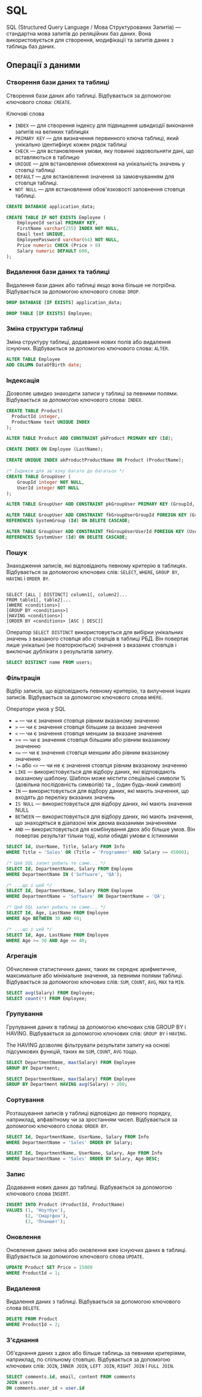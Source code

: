 # SQL

SQL (Structured Query Language / Мова Структурованих Запитів) — стандартна мова запитів до реляційних баз даних. Вона використовується для створення, модифікації та запитів даних з таблиць баз даних.

## Операції з даними

### Створення бази даних та таблиці

Створення бази даних або таблиці.
Відбувається за допомогою ключового слова: `CREATE`.

Ключові слова

-   `INDEX` — для створення індексу для підвищення швидкодії виконання запитів на великих таблицях
-   `PRIMARY KEY` — для визначення первинного ключа таблиці, який унікально ідентифікує кожен рядок таблиці
-   `CHECK` — для встановлення умови, яку повинні задовольняти дані, що вставляються в таблицю
-   `UNIQUE` — для встановлення обмеження на унікальність значень у стовпці таблиці
-   `DEFAULT` — для встановлення значення за замовчуванням для стовпця таблиці.
-   `NOT NULL` — для встановлення обов'язковості заповнення стовпця таблиці.

```sql
CREATE DATABASE application_data;

CREATE TABLE IF NOT EXISTS Employee (
    EmployeeId serial PRIMARY KEY,
    FirstName varchar(255) INDEX NOT NULL,
    Email text UNIQUE,
    EmployeePassword varchar(64) NOT NULL,
    Price numeric CHECK (Price > 0)
    Salary numeric DEFAULT 600,
);
```

### Видалення бази даних та таблиці

Видалення бази даних або таблиці якщо вона більше не потрібна.
Відбувається за допомогою ключового слова: `DROP`.

```sql
DROP DATABASE [IF EXISTS] application_data;

DROP TABLE [IF EXISTS] Employee;
```

### Зміна структури таблиці

Зміна структуру таблиці, додавання нових полів або видалення існуючих.
Відбувається за допомогою ключового слова: `ALTER`.

```sql
ALTER TABLE Employee
ADD COLUMN DataOfBirth date;
```

### Індексація

Дозволяє швидко знаходити записи у таблиці за певними полями.
Відбувається за допомогою ключового слова: `INDEX`.

```sql
CREATE TABLE Product(
  ProductId integer,
  ProductName text UNIQUE INDEX
);

ALTER TABLE Product ADD CONSTRAINT pkProduct PRIMARY KEY (Id);

CREATE INDEX ON Employee (LastName);

CREATE UNIQUE INDEX akProductProductName ON Product (ProductName);

/* Індекси для зв'язку багато до багатьох */
CREATE TABLE GroupUser (
    GroupId integer NOT NULL,
    UserId integer NOT NULL
);

ALTER TABLE GroupUser ADD CONSTRAINT pkGroupUser PRIMARY KEY (GroupId, UserId);

ALTER TABLE GroupUser ADD CONSTRAINT fkGroupUserGroupId FOREIGN KEY (GroupId)
REFERENCES SystemGroup (Id) ON DELETE CASCADE;

ALTER TABLE GroupUser ADD CONSTRAINT fkGroupUserUserId FOREIGN KEY (UserId)
REFERENCES SystemUser (Id) ON DELETE CASCADE;
```

### Пошук

Знаходження записів, які відповідають певному критерію в таблицях.
Відбувається за допомогою ключових слів: `SELECT`, `WHERE`, `GROUP BY`, `HAVING` і `ORDER BY`.

```

SELECT [ALL | DISTINCT] column1[, column2]...
FROM table1[, table2]...
[WHERE <conditions>]
[GROUP BY <conditions>]
[HAVING <conditions>]
[ORDER BY <conditions> [ASC | DESC]]

```

Оператор `SELECT DISTINCT` використовується для вибірки унікальних значень з вказаного стовпця або стовпців в таблиці РБД. Він повертає лише унікальні (не повторюються) значення з вказаних стовпців і виключає дублікати з результатів запиту.

```sql
SELECT DISTINCT name FROM users;
```

### Фільтрація

Відбір записів, що відповідають певному критерію, та вилучення інших записів.
Відбувається за допомогою ключового слова `WHERE`.

Оператори умов у SQL

-   `=` — чи є значення стовпця рівним вказаному значенню
-   `>` — чи є значення стовпця більшим за вказане значення
-   `<` — чи є значення стовпця меншим за вказане значення
-   `>`= — чи є значення стовпця більшим або рівним вказаному значенню
-   `<=` — чи є значення стовпця меншим або рівним вказаному значенню
-   `!=` або `<>` — чи не є значення стовпця рівним вказаному значенню
-   `LIKE` — використовується для відбору даних, які відповідають вказаному шаблону. Шаблон може містити спеціальні символи % (довільна послідовність символів) та \_ (один будь-який символ)
-   `IN` — використовується для відбору даних, які мають значення, що входять до переліку вказаних значень
-   `IS NULL` — використовується для відбору даних, які мають значення NULL
-   `BETWEEN` — використовується для відбору даних, які мають значення, що знаходяться в діапазоні між двома вказаними значеннями
-   `AND` — використовується для комбінування двох або більше умов. Він повертає результат тільки тоді, коли обидві умови є істинними

```sql
SELECT Id, UserName, Title, Salary FROM Info
WHERE Title = 'Sales' OR (Title = 'Programmer' AND Salary >= 45000);

/* Цей SQL запит робить те саме... */
SELECT Id, DepartmentName, Salary FROM Employee
WHERE DepartmentName IN ('Software', 'QA');

/* ...що і цей */
SELECT Id, DepartmentName, Salary FROM Employee
WHERE DepartmentName = 'Software' OR DepartmentName = 'QA';

/* Цей SQL запит робить те саме... */
SELECT Id, Age, LastName FROM Employee
WHERE Age BETWEEN 30 AND 40;

/* ...що і цей */
SELECT Id, Age, LastName FROM Employee
WHERE Age >= 30 AND Age <= 40;
```

### Агрегація

Обчислення статистичних даних, таких як середнє арифметичне, максимальне або мінімальне значення, за певними полями таблиці.
Відбувається за допомогою ключових слів: `SUM`, `COUNT`, `AVG`, `MAX` та `MIN`.

```sql
SELECT avg(Salary) FROM Employee;
SELECT count(*) FROM Employee;
```

### Групування

Групування даних в таблиці за допомогою ключових слів GROUP BY і HAVING.
Відбувається за допомогою ключових слів: `GROUP BY` і `HAVING`.

The HAVING дозволяє фільтрувати результати запиту на основі підсумкових функцій, таких як `SUM`, `COUNT`, `AVG` тощо.

```sql
SELECT DepartmentName, max(Salary) FROM Employee
GROUP BY Department;

SELECT DepartmentName, max(Salary) FROM Employee
GROUP BY Department HAVING avg(Salary) > 200;
```

### Сортування

Розташування записів у таблиці відповідно до певного порядку, наприклад, алфавітному чи за зростанням чисел.
Відбувається за допомогою ключового слова: `ORDER BY`.

```sql
SELECT Id, DepartmentName, UserName, Salary FROM Info
WHERE DepartmentName = 'Sales' ORDER BY Salary;

SELECT Id, DepartmentName, UserName, Salary, Age FROM Info
WHERE DepartmentName = 'Sales' ORDER BY Salary, Age DESC;
```

### Запис

Додавання нових даних до таблиці.
Відбувається за допомогою ключового слова `INSERT`.

```sql
INSERT INTO Product (ProductId, ProductName)
VALUES (1, 'Ноутбук'),
       (2, 'Смартфон'),
       (3, 'Планшет');
```

### Оновлення

Оновлення даних зміна або оновлення вже існуючих даних в таблиці.
Відбувається за допомогою ключового слова `UPDATE`.

```sql
UPDATE Product SET Price = 15000
WHERE ProductId = 1;
```

### Видалення

Видалення даних з таблиці.
Відбувається за допомогою ключового слова `DELETE`.

```sql
DELETE FROM Product
WHERE ProductId = 2;
```

### З'єднання

Об'єднання даних з двох або більше таблиць за певними критеріями, наприклад, по спільному стовпцю.
Відбувається за допомогою ключових слів: `JOIN`, `INNER JOIN`, `LEFT JOIN`, `RIGHT JOIN` і `FULL JOIN`.

```sql
SELECT comments.id, email, content FROM comments
JOIN users
ON comments.user_id = user.id
```

